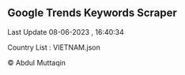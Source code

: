 

## Google Trends Keywords Scraper 
 
Last Update 08-06-2023 , 16:40:34

Country List :
VIETNAM.json



© Abdul Muttaqin 
